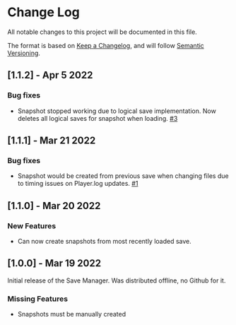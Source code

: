 
# Change Log
All notable changes to this project will be documented in this file.

The format is based on [Keep a Changelog](http://keepachangelog.com/), and will follow [Semantic Versioning](https://semver.org/).

## [1.1.2] - Apr 5 2022

### Bug fixes
 - Snapshot stopped working due to logical save implementation. Now deletes all logical saves for snapshot when loading. [#3](https://github.com/Museus/TunicSaveManager/issues/3)

## [1.1.1] - Mar 21 2022

### Bug fixes

 - Snapshot would be created from previous save when changing files due to timing issues on Player.log updates. [#1](https://github.com/Museus/TunicSaveManager/issues/1)


## [1.1.0] - Mar 20 2022

### New Features

- Can now create snapshots from most recently loaded save.

## [1.0.0] - Mar 19 2022

Initial release of the Save Manager. Was distributed offline, no Github for it.

### Missing Features

- Snapshots must be manually created
